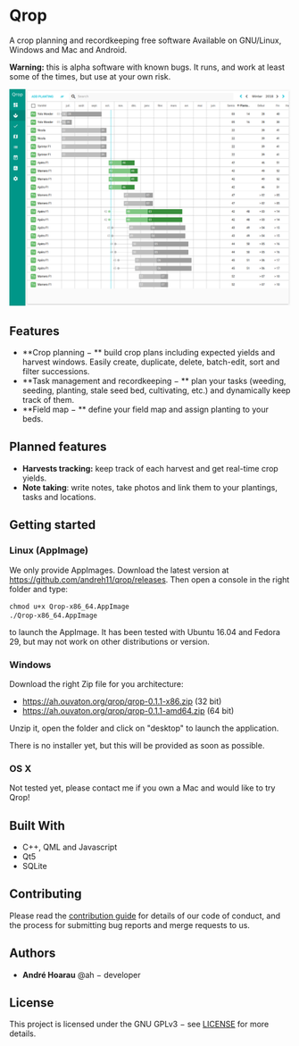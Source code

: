 # Qrop

A crop planning and recordkeeping free software Available on GNU/Linux, Windows and Mac and Android.

**Warning:** this is alpha software with known bugs. It runs, and work at least
some of the times, but use at your own risk.

![Screenshot of Qrop](qrop.png)

## Features

* **Crop planning − ** build crop plans including expected yields and harvest
  windows. Easily create, duplicate, delete, batch-edit, sort and filter
  successions.
* **Task management and recordkeeping − ** plan your tasks (weeding, seeding,
  planting, stale seed bed, cultivating, etc.) and dynamically keep track of
  them.
* **Field map − ** define your field map and assign planting to your beds.

## Planned features

* **Harvests tracking:** keep track of each harvest and get real-time crop yields.
* **Note taking**: write notes, take photos and link them to your plantings, tasks and locations.

## Getting started

### Linux (AppImage)

We only provide AppImages. Download the latest version at
https://github.com/andreh11/qrop/releases. Then open a console in the right folder
and type:

```shell
chmod u+x Qrop-x86_64.AppImage
./Qrop-x86_64.AppImage
```

to launch the AppImage. It has been tested with Ubuntu 16.04 and Fedora 29, but
may not work on other distributions or version.


### Windows

Download the right Zip file for you architecture:

 - https://ah.ouvaton.org/qrop/qrop-0.1.1-x86.zip (32 bit)
 - https://ah.ouvaton.org/qrop/qrop-0.1.1-amd64.zip (64 bit)

Unzip it, open the folder and click on "desktop" to launch the application.

There is no installer yet, but this will be provided as soon as possible.

### OS X

Not tested yet, please contact me if you own a Mac and would like to try Qrop!

## Built With

* C++, QML and Javascript
* Qt5
* SQLite

## Contributing

Please read the [contribution guide](CONTRIBUTING.md) for details of our code of
conduct, and the process for submitting bug reports and merge requests to us.

## Authors

* **André Hoarau** @ah − developer

## License

This project is licensed under the GNU GPLv3 − see [LICENSE](LICENSE) for more details.
